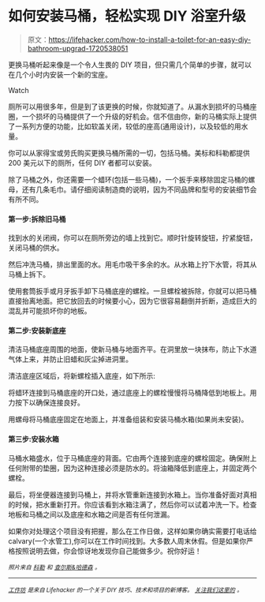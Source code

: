 # 如何安装马桶，轻松实现 DIY 浴室升级

> 原文：<https://lifehacker.com/how-to-install-a-toilet-for-an-easy-diy-bathroom-upgrad-1720538051>

更换马桶听起来像是一个令人生畏的 DIY 项目，但只需几个简单的步骤，就可以在几个小时内安装一个新的宝座。

Watch

厕所可以用很多年，但是到了该更换的时候，你就知道了。从漏水到损坏的马桶座圈，一个损坏的马桶提供了一个升级的好机会。信不信由你，新的马桶实际上提供了一系列方便的功能，比如软盖关闭，较低的座高(通用设计)，以及较低的用水量。

你可以从家得宝或劳氏购买更换马桶所需的一切，包括马桶。美标和科勒都提供 200 美元以下的厕所，任何 DIY 者都可以安装。

除了马桶之外，你还需要一个蜡环(包括一些马桶)，一个扳手来移除固定马桶的螺母，还有几条毛巾。请仔细阅读制造商的说明，因为不同品牌和型号的安装细节会有所不同。

#### 第一步:拆除旧马桶

找到水的关闭阀，你可以在厕所旁边的墙上找到它。顺时针旋转旋钮，拧紧旋钮，关闭马桶的供水。

然后冲洗马桶，排出里面的水。用毛巾吸干多余的水。从水箱上拧下水管，将其从马桶上拆下。

使用套筒扳手或月牙扳手卸下马桶底座的螺栓。一旦螺栓被拆除，你就可以把马桶直接抬离地面。把它放回去的时候要小心，因为它很容易翻倒并折断，造成巨大的混乱并可能损坏你的地板。

#### 第二步:安装新底座

清洁马桶底座周围的地面，使新马桶与地面齐平。在洞里放一块抹布，防止下水道气体上来，并防止旧蜡和灰尘掉进洞里。

清洁底座区域后，将新螺栓插入底座，如下所示:

将蜡环连接到马桶底座的开口处，通过底座上的螺栓慢慢将马桶降低到地板上。用力按下以确保连接良好。

用螺母将马桶底座固定在地面上，并准备组装和安装马桶水箱(如果尚未安装)。

#### 第三步:安装水箱

马桶水箱盛水，位于马桶底座的背面。它由两个连接到底座的螺栓固定。确保附上任何附带的垫圈，因为这种连接必须是防水的。将油箱降低到底座上，并固定两个螺栓。

最后，将坐便器连接到马桶上，并将水管重新连接到水箱上。当你准备好面对真相的时候，把水重新打开。你应该看到水箱注满了，然后你可以试着冲洗一下。检查地板和马桶之间以及底座和水箱之间是否有任何泄漏。

如果你对处理这个项目没有把握，那么在工作日做，这样如果你确实需要打电话给 calvary(一个水管工),你可以在工作时间找到。大多数人周末休假。但是如果你严格按照说明去做，你会惊讶地发现你自己能做多少。祝你好运！

<small>*照片来自*</small> [<small>*科勒*</small>](http://www.us.kohler.com/us/) <small>*和*</small> [<small>*查尔斯&哈德森*</small>](http://charlesandhudson.com) <small>*。*</small>

* * *

[<small>*工作坊*</small>](http://workshop.lifehacker.com/) <small>*是来自 Lifehacker 的一个关于 DIY 技巧、技术和项目的新博客。*</small> [<small>*关注我们这里的*</small>](https://twitter.com/WorkshopLH) <small>*。*</small>